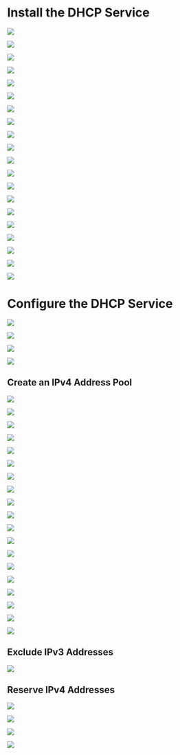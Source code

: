 # Install the DHCP Service 

![](https://github.com/JonmarCorpuz/Documentations/blob/main/Active%20Directory/Assets/DHCP%20pt1.png)

![](https://github.com/JonmarCorpuz/Documentations/blob/main/Active%20Directory/Assets/DHCP%20pt2.png)

![](https://github.com/JonmarCorpuz/Documentations/blob/main/Active%20Directory/Assets/DHCP%20pt3.png)

![](https://github.com/JonmarCorpuz/Documentations/blob/main/Active%20Directory/Assets/DHCP%20pt4.png)

![](https://github.com/JonmarCorpuz/Documentations/blob/main/Active%20Directory/Assets/DHCP%20pt5.png)

![](https://github.com/JonmarCorpuz/Documentations/blob/main/Active%20Directory/Assets/DHCP%20pt6.png)

![](https://github.com/JonmarCorpuz/Documentations/blob/main/Active%20Directory/Assets/DHCP%20pt7.png)

![](https://github.com/JonmarCorpuz/Documentations/blob/main/Active%20Directory/Assets/DHCP%20pt8.png)

![](https://github.com/JonmarCorpuz/Documentations/blob/main/Active%20Directory/Assets/DHCP%20pt9.png)

![](https://github.com/JonmarCorpuz/Documentations/blob/main/Active%20Directory/Assets/DHCP%20pt10.png)

![](https://github.com/JonmarCorpuz/Documentations/blob/main/Active%20Directory/Assets/DHCP%20pt11.png)

![](https://github.com/JonmarCorpuz/Documentations/blob/main/Active%20Directory/Assets/DHCP%20pt12.png)

![](https://github.com/JonmarCorpuz/Documentations/blob/main/Active%20Directory/Assets/DHCP%20pt13.png)

![](https://github.com/JonmarCorpuz/Documentations/blob/main/Active%20Directory/Assets/DHCP%20pt14.png)

![](https://github.com/JonmarCorpuz/Documentations/blob/main/Active%20Directory/Assets/DHCP%20pt15.png)

![](https://github.com/JonmarCorpuz/Documentations/blob/main/Active%20Directory/Assets/DHCP%20pt16.png)

![](https://github.com/JonmarCorpuz/Documentations/blob/main/Active%20Directory/Assets/DHCP%20pt17.png)

![](https://github.com/JonmarCorpuz/Documentations/blob/main/Active%20Directory/Assets/DHCP%20pt18.png)

![](https://github.com/JonmarCorpuz/Documentations/blob/main/Active%20Directory/Assets/DHCP%20pt19.png)

![](https://github.com/JonmarCorpuz/SecondBrain/blob/main/Assets/Whitespace.png)

# Configure the DHCP Service

![](https://github.com/JonmarCorpuz/Documentations/blob/main/Active%20Directory/Assets/DHCP%20pt20.png)

![](https://github.com/JonmarCorpuz/Documentations/blob/main/Active%20Directory/Assets/DHCP%20pt21.png)

![](https://github.com/JonmarCorpuz/Documentations/blob/main/Active%20Directory/Assets/DHCP%20pt22.png)

![](https://github.com/JonmarCorpuz/SecondBrain/blob/main/Assets/Whitespace.png)

## Create an IPv4 Address Pool

![](https://github.com/JonmarCorpuz/Documentations/blob/main/Active%20Directory/Assets/DHCP%20pt23.png)

![](https://github.com/JonmarCorpuz/Documentations/blob/main/Active%20Directory/Assets/DHCP%20pt24.png)

![](https://github.com/JonmarCorpuz/Documentations/blob/main/Active%20Directory/Assets/DHCP%20pt25.png)

![](https://github.com/JonmarCorpuz/Documentations/blob/main/Active%20Directory/Assets/DHCP%20pt26.png)

![](https://github.com/JonmarCorpuz/Documentations/blob/main/Active%20Directory/Assets/DHCP%20pt27.png)

![](https://github.com/JonmarCorpuz/Documentations/blob/main/Active%20Directory/Assets/DHCP%20pt28.png)

![](https://github.com/JonmarCorpuz/Documentations/blob/main/Active%20Directory/Assets/DHCP%20pt29.png)

![](https://github.com/JonmarCorpuz/Documentations/blob/main/Active%20Directory/Assets/DHCP%20pt30.png)

![](https://github.com/JonmarCorpuz/Documentations/blob/main/Active%20Directory/Assets/DHCP%20pt31.png)

![](https://github.com/JonmarCorpuz/Documentations/blob/main/Active%20Directory/Assets/DHCP%20pt32.png)

![](https://github.com/JonmarCorpuz/Documentations/blob/main/Active%20Directory/Assets/DHCP%20pt33.png)

![](https://github.com/JonmarCorpuz/Documentations/blob/main/Active%20Directory/Assets/DHCP%20pt34.png)

![](https://github.com/JonmarCorpuz/Documentations/blob/main/Active%20Directory/Assets/DHCP%20pt35.png)

![](https://github.com/JonmarCorpuz/Documentations/blob/main/Active%20Directory/Assets/DHCP%20pt36.png)

![](https://github.com/JonmarCorpuz/Documentations/blob/main/Active%20Directory/Assets/DHCP%20pt37.png)

![](https://github.com/JonmarCorpuz/Documentations/blob/main/Active%20Directory/Assets/DHCP%20pt38.png)

![](https://github.com/JonmarCorpuz/Documentations/blob/main/Active%20Directory/Assets/DHCP%20pt39.png)

![](https://github.com/JonmarCorpuz/Documentations/blob/main/Active%20Directory/Assets/DHCP%20pt40.png)

![](https://github.com/JonmarCorpuz/SecondBrain/blob/main/Assets/Whitespace.png)

## Exclude IPv3 Addresses

![](https://github.com/JonmarCorpuz/SecondBrain/blob/main/Assets/Whitespace.png)

## Reserve IPv4 Addresses

![](https://github.com/JonmarCorpuz/Documentations/blob/main/Active%20Directory/Assets/DHCP%20pt41.png)

![](https://github.com/JonmarCorpuz/Documentations/blob/main/Active%20Directory/Assets/DHCP%20pt42.png)

![](https://github.com/JonmarCorpuz/Documentations/blob/main/Active%20Directory/Assets/DHCP%20pt43.png)

![](https://github.com/JonmarCorpuz/Documentations/blob/main/Active%20Directory/Assets/DHCP%20pt44.png)
